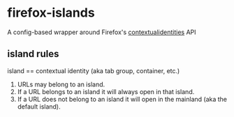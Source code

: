 # firefox-islands

A config-based wrapper around Firefox's [contextualidentities](https://developer.mozilla.org/en-US/docs/Mozilla/Add-ons/WebExtensions/Work_with_contextual_identities) API

## island rules

island == contextual identity (aka tab group, container, etc.)

1. URLs may belong to an island.
2. If a URL belongs to an island it will always open in that island.
3. If a URL does not belong to an island it will open in the mainland (aka the default island).
